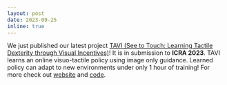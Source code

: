 ```yaml
---
layout: post
date: 2023-09-25 
inline: true
---
```


We just published our latest project [TAVI (See to Touch: Learning Tactile Dexterity through Visual Incentives)](https://arxiv.org/abs/2309.12300)! It is in submission to **ICRA 2023**. TAVI learns an online visuo-tactile policy using image only guidance. Learned policy can adapt to new environments under only 1 hour of training! For more check out [website](https://see-to-touch.github.io/) and [code](https://github.com/irmakguzey/see-to-touch).
